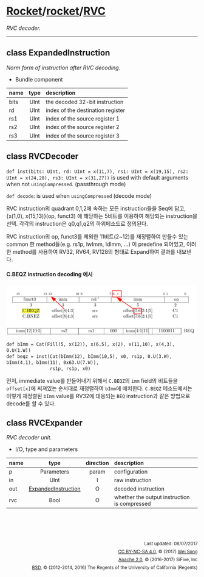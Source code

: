 [Rocket](../Readme.md)/[rocket](../rocket.md)/[RVC](https://github.com/freechipsproject/rocket-chip/blob/master/src/main/scala/rocket/RVC.scala)
========================
*RVC decoder.*

*****************

class ExpandedInstruction
------------------
*Norm form of instruction after RVC decoding.*


+ Bundle component

| name                   | type             | description                           |
| :---                   | :--:             | :---                                  |
| bits                   | UInt             | the decoded 32-bit instruction        |
| rd                     | UInt             | index of the destination register     |
| rs1                    | UInt             | index of the source register 1        |
| rs2                    | UInt             | index of the source register 2        |
| rs3                    | UInt             | index of the source register 3        |


class RVCDecoder
------------------------
`def inst(bits: UInt, rd: UInt = x(11,7), rs1: UInt = x(19,15), rs2: UInt = x(24,20), rs3: UInt = x(31,27))` is used with default arguments when not `usingCompressed`. (passthrough mode)


`def decode`: is used when `usingCompressed` (decode mode)

RVC instruction의 quadrant 0,1,2에 속하는 모든 instruction들을 Seq에 담고, {x(1,0), x(15,13)}(op, funct3) 에 해당하는 5비트를 이용하여 해당되는 instruction을 선택. 각각의 instruction은 q0,q1,q2의 하위메소드로 정의된다.

RVC instruction의 op, funct3를 제외한 11비트(2~12)를 재정렬하여 만들수 있는 common 한 method들(e.g. rs1p, lwImm, ldImm, ...) 이 predefine 되어있고, 이러한 method를 사용하여 RV32, RV64, RV128의 형태로 Expand하여 결과를 내보낸다.


#### C.BEQZ instruction decoding 예시
![C.BEQZ instruction format](./rvc_c_beqz_inst.png)
![BEQ instruction format](./rv32i_beq_inst.png "")

```
def bImm = Cat(Fill(5, x(12)), x(6,5), x(2), x(11,10), x(4,3), 0.U(1.W))
def beqz = inst(Cat(bImm(12), bImm(10,5), x0, rs1p, 0.U(3.W), bImm(4,1), bImm(11), 0x63.U(7.W)), 
                rs1p, rs1p, x0)
```
먼저, immediate value를 만들어내기 위해서 `C.BEQZ`의 `imm` field의 비트들을 `offset[x]`에 써져있는 순서대로 재정렬하여 `bImm`에 배치한다. 
`C.BEQZ` 메소드에서는 이렇게 재정렬된 `bImm` value를 RV32에 대응되는 `BEQ` instruction과 같은 방법으로 decode를 할 수 있다. 



class RVCExpander
-------------------------
*RVC decoder unit.*

+ I/O, type and parameters

| name                   | type             | direction  | description                           |
| :---                   | :--:             | :--:       | :---                                  |
| p                      | Parameters       | param      | configuration                         |
| in                     | UInt             | I          | raw instruction                       |
| out                    | [ExpandedInstruction](#class-expandedinstruction) | O | decoded instruction |
| rvc                    | Bool             | O          | whether the output instruction is compressed |

<br><br><br><p align="right">
<sub>
Last updated: 08/07/2017<br>
[CC BY-NC-SA 4.0](https://creativecommons.org/licenses/by-nc-sa/4.0/), &copy; (2017) [Wei Song](mailto:wsong83@gmail.com)<br>
[Apache 2.0](https://github.com/freechipsproject/rocket-chip/blob/master/LICENSE.SiFive), &copy; (2016-2017) SiFive, Inc<br>
[BSD](https://github.com/freechipsproject/rocket-chip/blob/master/LICENSE.Berkeley), &copy; (2012-2014, 2016) The Regents of the University of California (Regents)
</sub>
</p>
